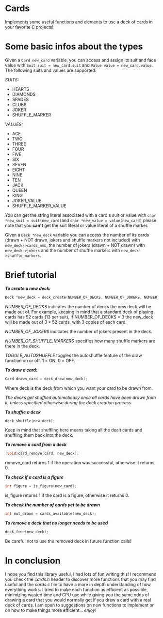 # Cards

Implements some useful functions and elements to use a deck of cards in your favorite C projects!

# Some basic infos about the types

Given a ```Card new_card``` variable, you can access and assign its suit and face value with ```Suit suit = new_card.suit``` and ```Value value = new_card.value```. The following suits and values are supported:

_SUITS:_
- HEARTS
- DIAMONDS
- SPADES
- CLUBS
- JOKER
- SHUFFLE_MARKER

_VALUES:_
- ACE
- TWO
- THREE
- FOUR
- FIVE
- SIX
- SEVEN
- EIGHT
- NINE
- TEN
- JACK
- QUEEN
- KING
- JOKER_VALUE
- SHUFFLE_MARKER_VALUE

You can get the string literal associated with a card's suit or value with ```char *new_suit = suit(new_card)```and ```char *new_value = value(new_card)``` please note that you **can't** get the suit literal or value literal of a shuffle marker.

Given a ```Deck *new_deck``` variable you can access the number of its cards (drawn + NOT drawn, jokers and shuffle markers not included) with ```new_deck->cards_nmb```, the number of jokers (drawn + NOT drawn) with ```new_deck->jokers``` and the number of shuffle markers with ```new_deck->shuffle_markers```.

# Brief tutorial

**_To create a new deck:_**

```c
Deck *new_deck = deck_create(NUMBER_OF_DECKS, NUMBER_OF_JOKERS, NUMBER_OF_SHUFFLE_MARKERS, TOGGLE_AUTOSHUFFLE);
```
_NUMBER_OF_DECKS_ indicates the number of decks the new deck will be made out of. For example, keeping in mind that a standard deck of playing cards has 52 cards (13 per suit), if NUMBER_OF_DECKS = 3 the new_deck will be made out of 3 * 52 cards, with 3 copies of each card.

_NUMBER_OF_JOKERS_ indicates the number of jokers present in the deck.

_NUMBER_OF_SHUFFLE_MARKERS_ specifies how many shuffle markers are there in the deck.

_TOGGLE_AUTOSHUFFLE_ toggles the autoshuffle feature of the draw function on or off. 1 = ON, 0 = OFF.

**_To draw a card:_**

```c
Card drawn_card = deck_draw(new_deck);
```

Where deck is the deck from which you want your card to be drawn from.

_The decks get shuffled automatically once all cards have been drawn from it, unless specified otherwise during the deck creation process_

**_To shuffle a deck_**

```c
deck_shuffle(new_deck);
```

Keep in mind that shuffling here means taking all the dealt cards and shuffling them back into the deck.

**_To remove a card from a deck_**

```c
(void)card_remove(card, new_deck);
```

remove_card returns 1 if the operation was successful, otherwise it returns 0.

**_To check if a card is a figure_**

```c
int figure = is_figure(new_card);
```

is_figure returns 1 if the card is a figure, otherwise it returns 0.

**_To check the number of cards yet to be drawn_**

```c
int not_drawn = cards_available(new_deck);
```

**_To remove a deck that no longer needs to be used_**

```c
deck_free(new_deck);
```

Be careful not to use the removed deck in future function calls!

# In conclusion

I hope you find this library useful, I had lots of fun writing this! I recommend you check the _cards.h_ header to discover more functions that you may find useful and the _cards.c_ file to have a more in depth understanding of how everything works. I tried to make each function as efficient as possible, minimizing wasted time and CPU use while giving you the same odds of drawing a card that you would normally get if you drew a card with a real deck of cards.  I am open to suggestions on new functions to implement or on how to make things more efficient... _enjoy!_
